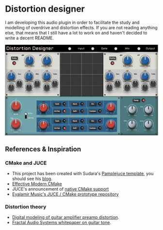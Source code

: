 # Distortion designer

I am developing this audio plugin in order to facilitate the study and modelling of overdrive and distortion effects. If you are not reading anything else, that means that I still have a lot to work on and haven't decided to write a decent README.

![DistortionDesigner](assets/images/designerPanel.png)

## References & Inspiration

### CMake and JUCE

* This project has been created with Sudara's [Pamplejuce template](https://github.com/sudara/pamplejuce/tree/main), you should see his [blog](https://melatonin.dev/blog/how-to-use-cmake-with-juce/).
* [Effective Modern CMake](https://gist.github.com/mbinna/c61dbb39bca0e4fb7d1f73b0d66a4fd1)
* JUCE's announcement of [native CMake support](https://forum.juce.com/t/native-built-in-cmake-support-in-juce/38700)
* [Eyalamir Music's JUCE / CMake prototype repository](https://github.com/eyalamirmusic/JUCECmakeRepoPrototype)

### Distortion theory

* [Digital modeling of guitar amplifier preamp distortion](https://www.ampbooks.com/mobile/dsp/preamp/).
* [Fractal Audio Systems whitepaper on guitar tone](https://www.fractalaudio.com/downloads/manuals/axe-fx-2/Fractal-Audio-Systems-MIMIC-(tm)-Technology.pdf).
